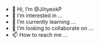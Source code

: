 - 👋 Hi, I’m @JihyeokP
- 👀 I’m interested in ...
- 🌱 I’m currently learning ...
- 💞️ I’m looking to collaborate on ...
- 📫 How to reach me ...

<!---
JihyeokP/JihyeokP is a ✨ special ✨ repository because its `README.md` (this file) appears on your GitHub profile.
You can click the Preview link to take a look at your changes.
--->
